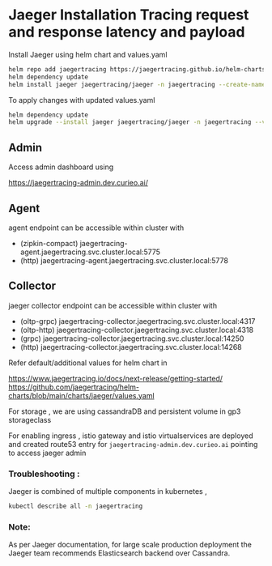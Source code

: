 # Jaeger Installation Tracing request and response latency and payload

Install Jaeger using helm chart and values.yaml

```bash
helm repo add jaegertracing https://jaegertracing.github.io/helm-charts
helm dependency update
helm install jaeger jaegertracing/jaeger -n jaegertracing --create-namespace --values values.yaml

```

To apply changes with updated values.yaml

```bash
helm dependency update
helm upgrade --install jaeger jaegertracing/jaeger -n jaegertracing --values values.yaml
```


## Admin
Access admin dashboard using 

https://jaegertracing-admin.dev.curieo.ai/


## Agent 

agent endpoint can be accessible within cluster with

- (zipkin-compact) jaegertracing-agent.jaegertracing.svc.cluster.local:5775
- (http) jaegertracing-agent.jaegertracing.svc.cluster.local:5778


## Collector

jaeger collector endpoint can be accessible within cluster with

- (oltp-grpc) jaegertracing-collector.jaegertracing.svc.cluster.local:4317
- (oltp-http) jaegertracing-collector.jaegertracing.svc.cluster.local:4318
- (grpc) jaegertracing-collector.jaegertracing.svc.cluster.local:14250
- (http) jaegertracing-collector.jaegertracing.svc.cluster.local:14268


Refer default/additional values for helm chart in 

https://www.jaegertracing.io/docs/next-release/getting-started/
https://github.com/jaegertracing/helm-charts/blob/main/charts/jaeger/values.yaml


For storage , we are using cassandraDB and persistent volume in gp3 storageclass

For enabling ingress , istio gateway and istio virtualservices are deployed and created route53 entry for `jaegertracing-admin.dev.curieo.ai` pointing to access jaeger admin


### Troubleshooting :

Jaeger is combined of multiple components in kubernetes , 

```bash
kubectl describe all -n jaegertracing

```

### Note:
As per Jaeger documentation, for large scale production deployment the Jaeger team recommends Elasticsearch backend over Cassandra.